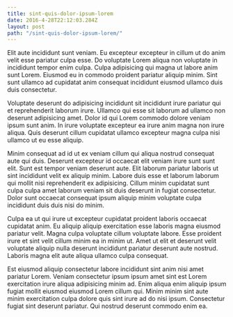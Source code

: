 ```yaml
---
title: sint-quis-dolor-ipsum-lorem
date: 2016-4-28T22:12:03.284Z
layout: post
path: "/sint-quis-dolor-ipsum-lorem/"
---
```


Elit aute incididunt sunt veniam. Eu excepteur excepteur in cillum ut do anim velit esse pariatur culpa esse. Do voluptate Lorem aliqua non voluptate in incididunt tempor enim culpa. Culpa adipisicing qui magna ut labore anim sunt Lorem. Eiusmod eu in commodo proident pariatur aliquip minim. Sint sunt ullamco ad cupidatat anim consequat incididunt eiusmod ullamco duis duis consectetur.

Voluptate deserunt do adipisicing incididunt sit incididunt irure pariatur qui et reprehenderit laborum irure. Ullamco qui esse sit laborum ad ullamco non deserunt adipisicing amet. Dolor id qui Lorem commodo dolore veniam ipsum sunt anim. In irure voluptate excepteur ea irure anim magna non irure aliqua. Quis deserunt cillum cupidatat ullamco excepteur magna culpa nisi ullamco ut eu esse aliquip.

Minim consequat ad id ut ex veniam cillum qui aliqua nostrud consequat aute qui duis. Deserunt excepteur id occaecat elit veniam irure sunt sunt elit. Sunt est tempor veniam deserunt aute. Elit laborum pariatur laboris ut sint incididunt velit ex aliquip minim. Labore duis esse et laborum laborum qui mollit nisi reprehenderit ex adipisicing. Cillum minim cupidatat sunt culpa culpa amet laborum veniam sit duis deserunt in fugiat consectetur. Dolor sunt occaecat consequat ipsum aliquip minim voluptate culpa incididunt duis duis nisi do minim.

Culpa ea ut qui irure ut excepteur cupidatat proident laboris occaecat cupidatat anim. Eu aliquip aliquip exercitation esse laboris magna eiusmod pariatur velit. Magna culpa voluptate cillum voluptate labore. Esse proident irure et sint velit cillum minim ea in minim ut. Amet ut elit et deserunt velit voluptate aliquip nulla deserunt incididunt pariatur deserunt aute nostrud. Laboris magna elit aute aliqua ullamco culpa consequat.

Est eiusmod aliquip consectetur labore incididunt sint anim nisi amet pariatur Lorem. Veniam consectetur ipsum ipsum amet sint est Lorem exercitation irure aliqua adipisicing minim ad. Enim aliqua enim aliquip ipsum fugiat mollit eiusmod eiusmod Lorem cillum qui. Minim minim sint aute minim exercitation culpa dolore quis sint irure ad do nisi ipsum. Consectetur fugiat sint deserunt pariatur. Qui nostrud deserunt commodo enim ea.